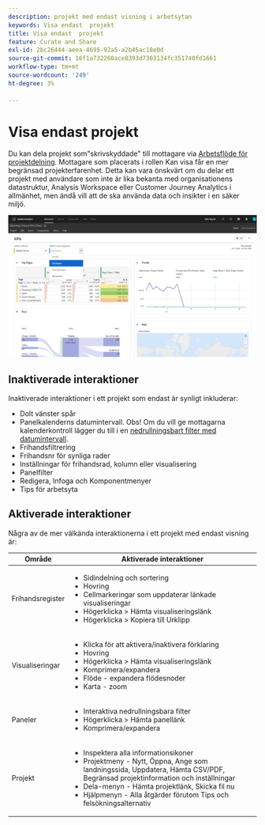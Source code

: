 ```yaml
---
description: projekt med endast visning i arbetsytan
keywords: Visa endast  projekt
title: Visa endast  projekt
feature: Curate and Share
exl-id: 2bc26444-aeea-4695-92a5-a2b45ac18e0d
source-git-commit: 16f1a732260ace8393d7303134fc351740fd1661
workflow-type: tm+mt
source-wordcount: '249'
ht-degree: 3%

---
```


# Visa endast  projekt

Du kan dela projekt som&quot;skrivskyddade&quot; till mottagare via [Arbetsflöde för projektdelning](/help/analysis-workspace/curate-share/share-projects.md). Mottagare som placerats i rollen Kan visa får en mer begränsad projekterfarenhet. Detta kan vara önskvärt om du delar ett projekt med användare som inte är lika bekanta med organisationens datastruktur, Analysis Workspace eller Customer Journey Analytics i allmänhet, men ändå vill att de ska använda data och insikter i en säker miljö.

![Ett projekt som bara är tillgängligt för visning.](assets/view-only-project.png)

## Inaktiverade interaktioner

Inaktiverade interaktioner i ett projekt som endast är synligt inkluderar:

* Dolt vänster spår
* Panelkalenderns datumintervall. Obs! Om du vill ge mottagarna kalenderkontroll lägger du till i en [nedrullningsbart filter med datumintervall](https://experienceleague.adobe.com/docs/analytics-learn/tutorials/analysis-workspace/using-panels/using-drop-down-filters.html).
* Frihandsfiltrering
* Frihandsnr för synliga rader
* Inställningar för frihandsrad, kolumn eller visualisering
* Panelfilter
* Redigera, Infoga och Komponentmenyer
* Tips för arbetsyta

## Aktiverade interaktioner

Några av de mer välkända interaktionerna i ett projekt med endast visning är:

| Område | Aktiverade interaktioner |
| --- | --- |
| Frihandsregister | <ul><li>Sidindelning och sortering</li><li>Hovring</li><li>Cellmarkeringar som uppdaterar länkade visualiseringar</li><li>Högerklicka > Hämta visualiseringslänk</li><li>Högerklicka > Kopiera till Urklipp</li></ul> |
| Visualiseringar | <ul><li>Klicka för att aktivera/inaktivera förklaring</li><li>Hovring</li><li>Högerklicka > Hämta visualiseringslänk</li><li>Komprimera/expandera</li><li>Flöde - expandera flödesnoder</li><li>Karta - zoom</li></ul> |
| Paneler | <ul><li>Interaktiva nedrullningsbara filter</li><li>Högerklicka > Hämta panellänk</li><li>Komprimera/expandera</li></ul> |
| Projekt | <ul><li>Inspektera alla informationsikoner</li><li>Projektmeny - Nytt, Öppna, Ange som landningssida, Uppdatera, Hämta CSV/PDF, Begränsad projektinformation och inställningar</li><li>Dela-menyn - Hämta projektlänk, Skicka fil nu</li><li>Hjälpmenyn - Alla åtgärder förutom Tips och felsökningsalternativ</li></ul> |
